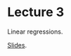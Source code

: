 # Lecture 3

Linear regressions.

[Slides](https://docs.google.com/presentation/d/e/2PACX-1vRk_xDQF2-p1ErSFIVjesCK9TOmTnVKzIKi3XvTVhhGT2ch0OlRpgi8trspZrQ8b4XqIs5AZL5QbruO/pub?start=false&loop=false&delayms=600000).